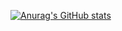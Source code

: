 
[![Anurag's GitHub stats](https://github-readme-stats.vercel.app/api?username=DevRyu10&theme=gruvbox)](https://github.com/anuraghazra/github-readme-stats)